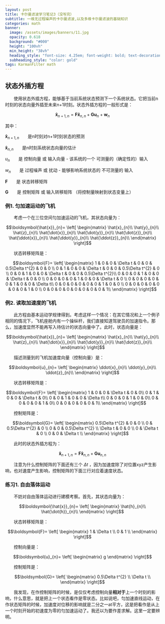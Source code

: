 ```yaml
---
layout: post
title: 卡尔曼滤波学习笔记3（没写完）
subtitle: 一维无过程噪声的卡尔曼滤波,以及多维卡尔曼滤波的基础知识
categories: math
banner:
  image: /assets/images/banners/11.jpg
  opacity: 0.618
  background: "#000"
  height: "100vh"
  min_height: "38vh"
  heading_style: "font-size: 4.25em; font-weight: bold; text-decoration: underline"
  subheading_style: "color: gold"
tags: KarmanFilter math
---
```


## 状态外插方程

&emsp;&emsp;使用状态外插方程，能够基于当前系统状态预测下一个系统状态。它把当前n时刻的状态向量外插至未来n+1时刻。状态外插方程的一般形式是：

$$\boldsymbol{\hat{x}}_{n+1,n} = \boldsymbol{F\hat{x}}_{n,n} + \boldsymbol{Gu}_{n} + \boldsymbol{w}_{n}$$

其中：

$\boldsymbol{\hat{x}}_{n+1,n}$&emsp;&emsp;是n时刻对n+1时刻状态的预测

$\boldsymbol{\hat{x}}_{n,n}$&emsp;&emsp;是n时刻系统状态向量的估计

$u_n$&emsp;&emsp;是 控制向量 或 输入向量 - 该系统的一个 可测量的（确定性的）输入

$w_n$&emsp;&emsp;是 过程噪声 或 扰动 - 能够影响系统状态的 不可测量的 输入

$\boldsymbol{F}$&emsp;&emsp;是 状态转移矩阵

$\boldsymbol{G}$&emsp;&emsp;是 控制矩阵 或 输入转移矩阵 （将控制量映射到状态变量上）

### 例1. 匀加速运动的飞机

&emsp;&emsp;考虑一个在三位空间匀加速运动的飞机，其状态向量为：

$$\boldsymbol{\hat{x}}_{n}=
\left[ \begin{matrix}
        \hat{x}_{n}\\
        \hat{y}_{n}\\
        \hat{z}_{n}\\
        \hat{\dot{x}}_{n}\\
        \hat{\dot{y}}_{n}\\
        \hat{\dot{z}}_{n}\\
        \hat{\ddot{x}}_{n}\\
        \hat{\ddot{y}}_{n}\\
        \hat{\ddot{z}}_{n}\\
\end{matrix}
\right]$$

&emsp;&emsp;状态转移矩阵是：

$$\boldsymbol{F}=  
\left[ \begin{matrix}
1 & 0 & 0 & \Delta t & 0 		& 0			& 0.5\Delta t^{2} 	& 0 				& 0 \\
0 & 1 & 0 & 0 		 & \Delta t & 0			& 0 				& 0.5\Delta t^{2} 	& 0 \\
0 & 0 & 1 & 0 		 & 0 		& \Delta t	& 0 				& 0 				& 0.5\Delta t^{2}\\
0 & 0 & 0 & 1 		 & 0 		& 0			& \Delta t 			& 0 				& 0 \\
0 & 0 & 0 & 0 		 & 1		& 0			& 0 				& \Delta t			& 0 \\
0 & 0 & 0 & 0 		 & 0 		& 1			& 0 				& 0 				& \Delta t\\
0 & 0 & 0 & 0 		 & 0 		& 0			& 1 				& 0 				& 0 \\
0 & 0 & 0 & 0 		 & 0		& 0			& 0 				& 1					& 0 \\
0 & 0 & 0 & 0 		 & 0 		& 0			& 0 				& 0 				& 1\\
\end{matrix}
\right]$$

### 例2. 读取加速度的飞机

&emsp;&emsp;此方程由基本运动学规律得到。考虑这样一个情况：在其它情况和上一个例子相同的情况下，飞机座舱内有一个操纵杆，我们直接知道驾驶员的加速指令。那么，加速度显然不能再写入待估计的状态向量中了。此时，状态向量是：

$$\boldsymbol{\hat{x}}_{n}=
\left[ \begin{matrix}
\hat{x}_{n}\\
\hat{y}_{n}\\
\hat{z}_{n}\\
\hat{\dot{x}}_{n}\\
\hat{\dot{y}}_{n}\\
\hat{\dot{z}}_{n}\\
\end{matrix}
\right]$$

&emsp;&emsp;描述测量到的飞机加速度向量（控制向量）是：

$$\boldsymbol{u}_{n}=  
\left[ \begin{matrix}
\ddot{x}_{n}\\
\ddot{y}_{n}\\
\ddot{z}_{n}\\
\end{matrix}
\right]$$

&emsp;&emsp;状态转移矩阵是：

$$\boldsymbol{F}=  
\left[ \begin{matrix}
1 & 0 & 0 & \Delta t & 0 		& 0\\
0 & 1 & 0 & 0 		 & \Delta t & 0\\
0 & 0 & 1 & 0 		 & 0 		& \Delta t\\
0 & 0 & 0 & 1 		 & 0 		& 0\\
0 & 0 & 0 & 0 		 & 1		& 0\\
0 & 0 & 0 & 0 		 & 0 		& 1\\
\end{matrix}
\right]$$

&emsp;&emsp;控制矩阵是：

$$\boldsymbol{G}=  
\left[ \begin{matrix}
0.5\Delta t^{2} & 0 				& 0 \\
0 				& 0.5\Delta t^{2}	& 0 \\
0 				& 0 				& 0.5\Delta t^{2} \\
\Delta t 		& 0 				& 0 \\
0 				& \Delta t 			& 0 \\
0 				& 0 				& \Delta t \\
\end{matrix}
\right]$$

&emsp;&emsp;此时的状态外插方程为：

$$\boldsymbol{\hat{x}}_{n+1,n} = \boldsymbol{F\hat{x}}_{n,n} + \boldsymbol{Gu}_{n,n}$$

&emsp;&emsp;注意为什么控制矩阵的下面还有三个 $\Delta t$ ，因为加速度除了对位置xyz产生影响，也对速度产生影响，控制矩阵的下面三行对应着速度状态。

### 练习1. 自由落体运动

&emsp;&emsp;不妨对自由落体运动进行建模考察。首先，其状态向量为：

$$\boldsymbol{\hat{x}}_{n}=
\left[ \begin{matrix}
\hat{h}_{n}\\
\hat{\dot{h}}_{n}\\
\end{matrix}
\right]$$

&emsp;&emsp;状态转移矩阵是：

$$\boldsymbol{F}=  
\left[ \begin{matrix}
1 & \Delta t \\
0 & 1 \\
\end{matrix}
\right]$$

&emsp;&emsp;控制向量是：

$$\boldsymbol{u}_{n}=  
								\left[ \begin{matrix}								
									g
								\end{matrix}
								 \right]$$

&emsp;&emsp;控制矩阵是：

$$\boldsymbol{G}=  
								\left[ \begin{matrix}								
									0.5\Delta t^{2} \\
									\Delta t \\
								\end{matrix}
								 \right]$$

&emsp;&emsp;我发现，在作控制矩阵的时候，是仅仅考虑控制向量**相对于**上一个时刻的影响，什么意思，就是把上一个状态看作是零状态。比如说吧，匀加速直线运动，在作状态矩阵的时候，加速度对位移的影响就是二分之一at平方，这是把看作是从上一个时刻开始的初速度为零的匀加速运动了。我还以为要作差求解。这里一定要辨明。


